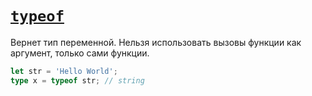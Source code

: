 # [`typeof`](../index.md)

Вернет тип переменной. Нельзя использовать вызовы функции как аргумент, только сами функции.

```ts
let str = 'Hello World';
type x = typeof str; // string
```
